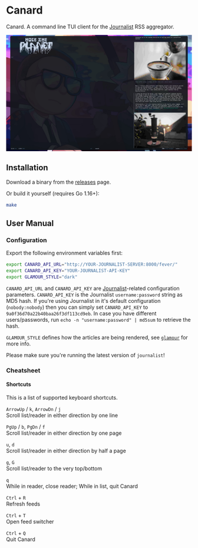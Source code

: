 # Canard

Canard. A command line TUI client for the 
[Journalist](https://マリウス.com/journalist-an-rss-aggregator/) RSS aggregator.

![[Canard](https://player.vimeo.com/video/535676709)](canard.jpg)


## Installation

Download a binary from the [releases][releases] page.

Or build it yourself (requires Go 1.16+):

```bash
make
```

[releases]: https://github.com/mrusme/canard/releases


## User Manual


### Configuration

Export the following environment variables first:

```sh
export CANARD_API_URL="http://YOUR-JOURNALIST-SERVER:8000/fever/"
export CANARD_API_KEY="YOUR-JOURNALIST-API-KEY"
export GLAMOUR_STYLE="dark"
```

`CANARD_API_URL` and `CANARD_API_KEY` are 
[Journalist](https://github.com/mrusme/journalist)-related configuration
parameters. `CANARD_API_KEY` is the Journalist `username:password` string as MD5
hash. If you're using Journalist in it's default configuration (`nobody:nobody`)
then you can simply set `CANARD_API_KEY` to `9a0f36d70a22b40baa26f3df113cd9eb`.
In case you have different users/passwords, run 
`echo -n "username:password" | md5sum` to retrieve the hash.

`GLAMOUR_STYLE` defines how the articles are being rendered, see 
[`glamour`](https://github.com/charmbracelet/glamour) for more info.

Please make sure you're running the latest version of `journalist`!


### Cheatsheet


#### Shortcuts

This is a list of supported keyboard shortcuts.

`ArrowUp` / `k`, `ArrowDn` / `j` \
Scroll list/reader in either direction by one line

`PgUp` / `b`, `PgDn` / `f` \
Scroll list/reader in either direction by one page

`u`, `d` \
Scroll list/reader in either direction by half a page

`g`, `G` \
Scroll list/reader to the very top/bottom

`q` \
While in reader, close reader; While in list, quit Canard

`Ctrl` + `R` \
Refresh feeds

`Ctrl` + `T` \
Open feed switcher

`Ctrl` + `Q` \
Quit Canard
